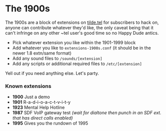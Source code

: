 # The 1900s #

The 1900s are a block of extensions on [tilde.tel](https://tilde.tel "tilde.tel") for subscribers to hack on, anyone can contribute whatever they'd like, the only caveat being that it can't infringe on any other ~tel user's good time so no Happy Dude antics.

* Pick whatever extension you like within the 1901-1999 block
* Add whatever you like to `extensions-1900s.conf` (it should be in the newer 1.8 extn/same format)
* Add any sound files to `/sounds/[extension]`
* Add any scripts or additional required files to `/etc/[extension]`

Yell out if you need anything else. Let's party.


### Known extensions ###
* **1900** Just a demo
* **1901** R-a-d-i-o-a-c-t-v-i-t-y 
* **1923** Mental Help Hotline
* **1987** SDF VoIP gateway test *(wait for dialtone then punch in an SDF ext. that has direct calls enabled)*
* **1995** Gives you the rundown of 1995
